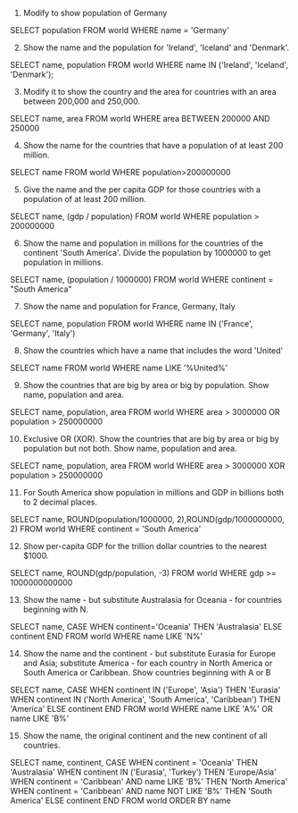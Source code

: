 1. Modify to show population of Germany

SELECT population FROM world
  WHERE name = 'Germany'

2. Show the name and the population for 'Ireland', 'Iceland' and 'Denmark'.

SELECT name, population FROM world
  WHERE name IN ('Ireland', 'Iceland', 'Denmark');

3. Modify it to show the country and the area for countries with an area between 200,000 and 250,000.

SELECT name, area FROM world
  WHERE area BETWEEN 200000 AND 250000

4. Show the name for the countries that have a population of at least 200 million.

SELECT name FROM world
WHERE population>200000000

5.  Give the name and the per capita GDP for those countries with a population of at least 200 million.

SELECT name, (gdp / population)
FROM world
WHERE population > 200000000

6. Show the name and population in millions for the countries of the continent 'South America'. Divide the population by 1000000 to get population in millions.

SELECT name, (population / 1000000)
FROM world
WHERE continent = "South America"

7. Show the name and population for France, Germany, Italy

SELECT name, population
FROM world
WHERE name IN ('France', 'Germany', 'Italy')

8. Show the countries which have a name that includes the word 'United'

SELECT name
FROM world
WHERE name LIKE '%United%'

9.  Show the countries that are big by area or big by population. Show name, population and area.

SELECT name, population, area
FROM world
WHERE area > 3000000
OR population > 250000000


10. Exclusive OR (XOR). Show the countries that are big by area or big by population but not both. Show name, population and area.

SELECT name, population, area
FROM world
WHERE area > 3000000
XOR population > 250000000

11. For South America show population in millions and GDP in billions both to 2 decimal places.

SELECT name, ROUND(population/1000000, 2),ROUND(gdp/1000000000, 2)
FROM world
WHERE continent = 'South America'

12. Show per-capita GDP for the trillion dollar countries to the nearest $1000.

SELECT name, ROUND(gdp/population, -3)
FROM world
WHERE gdp >= 1000000000000

13. Show the name - but substitute Australasia for Oceania - for countries beginning with N.

SELECT name,
       CASE WHEN continent='Oceania' THEN 'Australasia'
            ELSE continent END
  FROM world
 WHERE name LIKE 'N%'

14.  Show the name and the continent - but substitute Eurasia for Europe and Asia; substitute America - for each country in North America or South America or Caribbean. Show countries beginning with A or B

SELECT name,
       CASE WHEN continent IN ('Europe', 'Asia') THEN 'Eurasia'
            WHEN continent IN ('North America', 'South America', 'Caribbean') THEN 'America'
            ELSE continent END
FROM world
WHERE name LIKE 'A%' OR name LIKE 'B%'

15.  Show the name, the original continent and the new continent of all countries.

SELECT name, continent,
CASE WHEN continent = 'Oceania' THEN 'Australasia'
     WHEN continent IN ('Eurasia', 'Turkey') THEN 'Europe/Asia'
     WHEN continent = 'Caribbean' AND name LIKE 'B%' THEN 'North America'
     WHEN continent = 'Caribbean' AND name NOT LIKE 'B%' THEN 'South America'
     ELSE continent END
FROM world
ORDER BY name